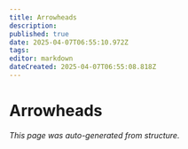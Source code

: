 ```yaml
---
title: Arrowheads
description: 
published: true
date: 2025-04-07T06:55:10.972Z
tags: 
editor: markdown
dateCreated: 2025-04-07T06:55:08.818Z
---
```


# Arrowheads

*This page was auto-generated from structure.*